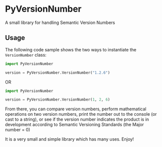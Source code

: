 # PyVersionNumber
A small library for handling Semantic Version Numbers

## Usage
The following code sample shows the two ways to instantiate the `VersionNumber` class:
```python
import PyVersionNumber

version = PyVersionNumber.VersionNumber("1.2.6")
```

OR

```python
import PyVersionNumber

version = PyVersionNumber.VersionNumber(1, 2, 6)
```

From there, you can compare version numbers, perform mathematical operations on two version numbers, 
print the number out to the console (or cast to a string), 
or see if the version number indicates the product is in development 
according to Semantic Versioning Standards (the Major number = 0)

It is a very small and simple library which has many uses. Enjoy!